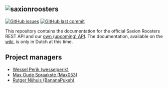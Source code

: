 ![saxionroosters](http://saxionroosters.nl/static/img/saxionroosters-logo-text-2.png)
-----

[![GitHub issues](https://img.shields.io/github/issues/saxionroosters/docs.svg)](https://github.com/saxionroosters/docs/issues?q=is%3Aopen+is%3Aissue)
[![GitHub last commit](https://img.shields.io/github/last-commit/saxionroosters/docs.svg)](https://github.com/saxionroosters/docs/commits)

This repository contains the documentation for the official Saxion Roosters REST API and our [own (upcoming) API](https://github.com/wesselperik/saxionroosters-api/). The documentation, available on the [wiki](https://github.com/saxionroosters/docs/wiki), is only in Dutch at this time.

## Project managers

- [Wessel Perik (wesselperik)](https://github.com/wesselperik)
- [Max Oude Spraakste (Max053)](https://github.com/Max053)
- [Rutger Nijhuis (BananaPukeh)](https://github.com/BananaPukeh)
